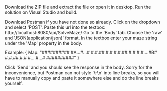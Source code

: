 Download the ZIP file and extract the file or open it in desktop.
Run the solution on Visual Studio and build.

Download Postman if you have not done so already.
Click on the dropdown and select 'POST'.
Paste this url into the textbox: http://localhost:8080/api/SolveMaze/
Go to the 'Body' tab.
Choose the 'raw' and 'JSON(application/json)' format.
In the textbox enter your maze string under the 'Map' property in the body. 

Example: { Map: 
             "##########
              #A...#...#
              #.#.##.#.#
              #.#.##.#.#
              #.#....#B#
              #.#.##.#.#
              #....#...#
              ##########"
         }
         
Click 'Send' and you should see the response in the body. 
Sorry for the inconvenience, but Postman can not style '\r\n' into line breaks, so you will have to manually copy and paste it somewhere else and do the line breaks yourself. 
